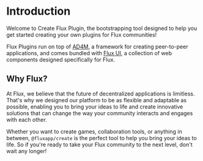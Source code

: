 # Introduction

Welcome to Create Flux Plugin, the bootstrapping tool designed to help you get started creating your own plugins for Flux communities!

Flux Plugins run on top of [AD4M](https://ad4m.dev/), a framework for creating peer-to-peer applications, and comes bundled with [Flux UI](/ui-library/getting-started/introduction.html), a collection of web components designed specifically for Flux.

## Why Flux?

At Flux, we believe that the future of decentralized applications is limitless. That's why we designed our platform to be as flexible and adaptable as possible, enabling you to bring your ideas to life and create innovative solutions that can change the way your community interacts and engages with each other.

Whether you want to create games, collaboration tools, or anything in between, `@fluxapp/create` is the perfect tool to help you bring your ideas to life. So if you're ready to take your Flux community to the next level, don't wait any longer!
